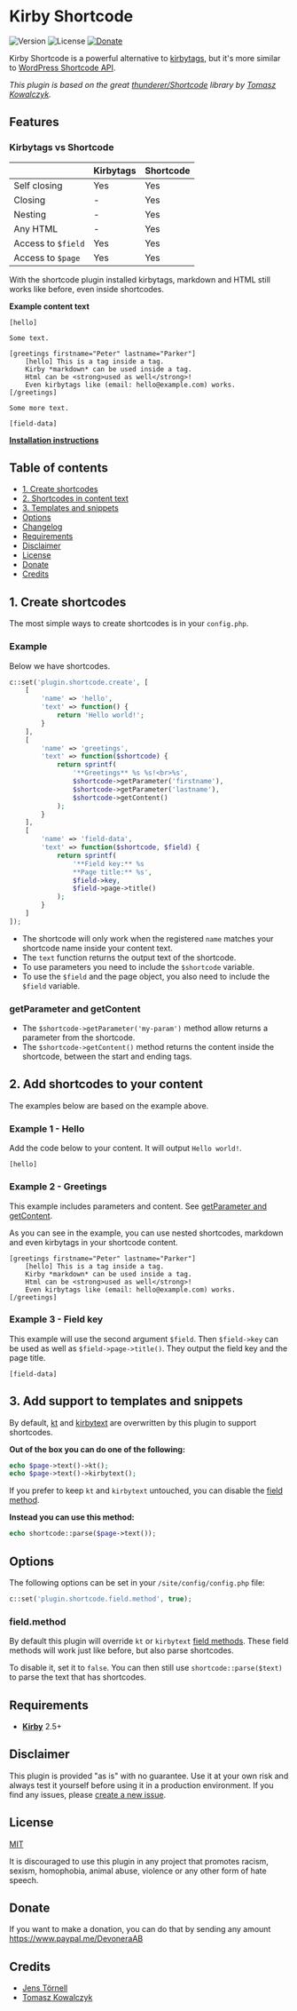 # Kirby Shortcode

![Version](https://img.shields.io/badge/version-0.1-blue.svg) ![License](https://img.shields.io/badge/license-MIT-green.svg) [![Donate](https://img.shields.io/badge/give-donation-yellow.svg)](https://www.paypal.me/DevoneraAB)

Kirby Shortcode is a powerful alternative to [kirbytags](https://getkirby.com/docs/developer-guide/kirbytext/tags), but it's more similar to [WordPress Shortcode API](https://codex.wordpress.org/Shortcode_API).

*This plugin is based on the great [thunderer/Shortcode](https://github.com/thunderer/Shortcode) library by [Tomasz Kowalczyk](https://github.com/thunderer).*

## Features

### Kirbytags vs Shortcode

|                    | Kirbytags | Shortcode
| ------------------ | --------- | ---------
| Self closing       | Yes       | Yes
| Closing            | -         | Yes
| Nesting            | -         | Yes
| Any HTML           | -         | Yes
| Access to `$field` | Yes       | Yes
| Access to `$page`  | Yes       | Yes

With the shortcode plugin installed kirbytags, markdown and HTML still works like before, even inside shortcodes.

**Example content text**

```text
[hello]

Some text.

[greetings firstname="Peter" lastname="Parker"]
    [hello] This is a tag inside a tag.
    Kirby *markdown* can be used inside a tag.
    Html can be <strong>used as well</strong>!
    Even kirbytags like (email: hello@example.com) works.
[/greetings]

Some more text.

[field-data]
```

**[Installation instructions](docs/install.md)**

## Table of contents

- [1. Create shortcodes](#1-create-shortcodes)
- [2. Shortcodes in content text](#1-create-shortcodes)
- [3. Templates and snippets](#1-create-shortcodes)
- [Options](#options)
- [Changelog](#changelog)
- [Requirements](#requirements)
- [Disclaimer](#disclaimer)
- [License](#license)
- [Donate](#donate)
- [Credits](#credits)

## 1. Create shortcodes

The most simple ways to create shortcodes is in your `config.php`.

### Example

Below we have shortcodes.

```php
c::set('plugin.shortcode.create', [
    [
        'name' => 'hello',
        'text' => function() {
            return 'Hello world!';
        }
    ],
    [
        'name' => 'greetings',
        'text' => function($shortcode) {
            return sprintf(
                '**Greetings** %s %s!<br>%s',
                $shortcode->getParameter('firstname'),
                $shortcode->getParameter('lastname'),
                $shortcode->getContent()
            );
        }
    ],
    [
        'name' => 'field-data',
        'text' => function($shortcode, $field) {
            return sprintf(
                '**Field key:** %s
                **Page title:** %s',
                $field->key,
                $field->page->title()
            );
        }
    ]
]);
```

- The shortcode will only work when the registered `name` matches your shortcode name inside your content text.
- The `text` function returns the output text of the shortcode.
- To use parameters you need to include the `$shortcode` variable.
- To use the `$field` and the page object, you also need to include the `$field` variable.

### getParameter and getContent

- The `$shortcode->getParameter('my-param')` method allow returns a parameter from the shortcode.
- The `$shortcode->getContent()` method returns the content inside the shortcode, between the start and ending tags.

## 2. Add shortcodes to your content

The examples below are based on the example above.

### Example 1 - Hello

Add the code below to your content. It will output `Hello world!`.

```text
[hello]
```

### Example 2 - Greetings

This example includes parameters and content. See [getParameter and getContent](#getparameter-and-getcontent).

As you can see in the example, you can use nested shortcodes, markdown and even kirbytags in your shortcode content.

```text
[greetings firstname="Peter" lastname="Parker"]
    [hello] This is a tag inside a tag.
    Kirby *markdown* can be used inside a tag.
    Html can be <strong>used as well</strong>!
    Even kirbytags like (email: hello@example.com) works.
[/greetings]
```

### Example 3 - Field key

This example will use the second argument `$field`. Then `$field->key` can be used as well as `$field->page->title()`. They output the field key and the page title.

```text
[field-data]
```

## 3. Add support to templates and snippets

By default, [kt](https://getkirby.com/docs/cheatsheet/field-methods/kt) and [kirbytext](https://getkirby.com/docs/cheatsheet/field-methods/kirbytext) are overwritten by this plugin to support shortcodes.

**Out of the box you can do one of the following:**

```php
echo $page->text()->kt();
echo $page->text()->kirbytext();
```

If you prefer to keep `kt` and `kirbytext` untouched, you can disable the [field method](#fieldmethod).

**Instead you can use this method:**

```php
echo shortcode::parse($page->text());
```

## Options

The following options can be set in your `/site/config/config.php` file:

```php
c::set('plugin.shortcode.field.method', true);
```

### field.method

By default this plugin will override `kt` or `kirbytext` [field methods](https://getkirby.com/docs/developer-guide/objects/fields). These field methods will work just like before, but also parse shortcodes.

To disable it, set it to `false`. You can then still use `shortcode::parse($text)` to parse the text that has shortcodes.

## Requirements

- [**Kirby**](https://getkirby.com/) 2.5+

## Disclaimer

This plugin is provided "as is" with no guarantee. Use it at your own risk and always test it yourself before using it in a production environment. If you find any issues, please [create a new issue](https://github.com/jenstornell/kirby-shortcode/issues/new).

## License

[MIT](https://opensource.org/licenses/MIT)

It is discouraged to use this plugin in any project that promotes racism, sexism, homophobia, animal abuse, violence or any other form of hate speech.

## Donate

If you want to make a donation, you can do that by sending any amount https://www.paypal.me/DevoneraAB

## Credits

- [Jens Törnell](https://github.com/jenstornell)
- [Tomasz Kowalczyk](https://github.com/thunderer)